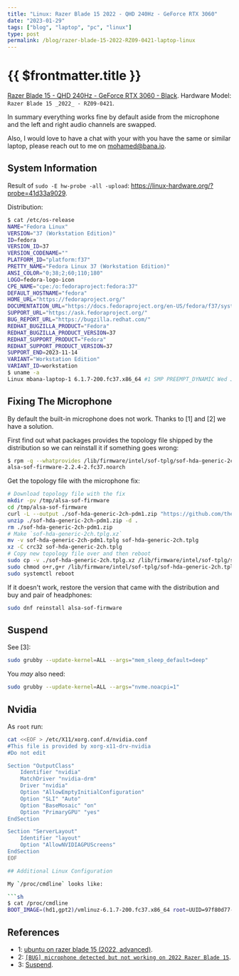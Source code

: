 ```yaml
---
title: "Linux: Razer Blade 15 2022 - QHD 240Hz - GeForce RTX 3060"
date: "2023-01-29"
tags: ["blog", "laptop", "pc", "linux"]
type: post
permalink: /blog/razer-blade-15-2022-RZ09-0421-laptop-linux
---
```


# {{ $frontmatter.title }}

[Razer Blade 15 - QHD 240Hz - GeForce RTX 3060 - Black](https://www.razer.com/gb-en/gaming-laptops/Razer-Blade-15/RZ09-0421EWD3-R3W1). Hardware Model: `Razer Blade 15 _2022_ - RZ09-0421`.

In summary everything works fine by default aside from the microphone and the left and right audio channels are swapped.

Also, I would love to have a chat with your with you have the same or similar laptop, please reach out to me on [mohamed@bana.io](mailto:mohamed@bana.io).

## System Information

Result of `sudo -E hw-probe -all -upload`: <https://linux-hardware.org/?probe=41d33a9029>.

Distribution:

```sh
$ cat /etc/os-release
NAME="Fedora Linux"
VERSION="37 (Workstation Edition)"
ID=fedora
VERSION_ID=37
VERSION_CODENAME=""
PLATFORM_ID="platform:f37"
PRETTY_NAME="Fedora Linux 37 (Workstation Edition)"
ANSI_COLOR="0;38;2;60;110;180"
LOGO=fedora-logo-icon
CPE_NAME="cpe:/o:fedoraproject:fedora:37"
DEFAULT_HOSTNAME="fedora"
HOME_URL="https://fedoraproject.org/"
DOCUMENTATION_URL="https://docs.fedoraproject.org/en-US/fedora/f37/system-administrators-guide/"
SUPPORT_URL="https://ask.fedoraproject.org/"
BUG_REPORT_URL="https://bugzilla.redhat.com/"
REDHAT_BUGZILLA_PRODUCT="Fedora"
REDHAT_BUGZILLA_PRODUCT_VERSION=37
REDHAT_SUPPORT_PRODUCT="Fedora"
REDHAT_SUPPORT_PRODUCT_VERSION=37
SUPPORT_END=2023-11-14
VARIANT="Workstation Edition"
VARIANT_ID=workstation
$ uname -a
Linux mbana-laptop-1 6.1.7-200.fc37.x86_64 #1 SMP PREEMPT_DYNAMIC Wed Jan 18 17:11:49 UTC 2023 x86_64 x86_64 x86_64 GNU/Linux
```

## Fixing The Microphone

By default the built-in microphone does not work. Thanks to [1] and [2] we have a solution.

First find out what packages provides the topology file shipped by the distribution so we can reinstall it if something goes wrong:

```sh
$ rpm -q --whatprovides /lib/firmware/intel/sof-tplg/sof-hda-generic-2ch.tplg.xz
alsa-sof-firmware-2.2.4-2.fc37.noarch
```

Get the topology file with the microphone fix:

```sh
# Download topology file with the fix
mkdir -pv /tmp/alsa-sof-firmware
cd /tmp/alsa-sof-firmware
curl -L --output ./sof-hda-generic-2ch-pdm1.zip "https://github.com/thesofproject/linux/files/5981682/sof-hda-generic-2ch-pdm1.zip"
unzip ./sof-hda-generic-2ch-pdm1.zip -d .
rm ./sof-hda-generic-2ch-pdm1.zip
# Make `sof-hda-generic-2ch.tplg.xz`
mv -v sof-hda-generic-2ch-pdm1.tplg sof-hda-generic-2ch.tplg
xz -C crc32 sof-hda-generic-2ch.tplg
# Copy new topology file over and then reboot
sudo cp -v ./sof-hda-generic-2ch.tplg.xz /lib/firmware/intel/sof-tplg/sof-hda-generic-2ch.tplg.xz
sudo chmod o+r,g+r /lib/firmware/intel/sof-tplg/sof-hda-generic-2ch.tplg.xz
sudo systemctl reboot
```

If it doesn't work, restore the version that came with the distribution and buy and pair of headphones:

```sh
sudo dnf reinstall alsa-sof-firmware
```

## Suspend

See [3]:

```sh
sudo grubby --update-kernel=ALL --args="mem_sleep_default=deep"
```

You _may_ also need:

```sh
sudo grubby --update-kernel=ALL --args="nvme.noacpi=1"
```

## Nvidia <Badge text="TODO" vertical="middle" type="info"/>

As `root` run:

```bash
cat <<EOF > /etc/X11/xorg.conf.d/nvidia.conf
#This file is provided by xorg-x11-drv-nvidia
#Do not edit

Section "OutputClass"
	Identifier "nvidia"
	MatchDriver "nvidia-drm"
	Driver "nvidia"
	Option "AllowEmptyInitialConfiguration"
	Option "SLI" "Auto"
	Option "BaseMosaic" "on"
	Option "PrimaryGPU" "yes"
EndSection

Section "ServerLayout"
	Identifier "layout"
	Option "AllowNVIDIAGPUScreens"
EndSection
EOF

## Additional Linux Configuration

My `/proc/cmdline` looks like:

```sh
$ cat /proc/cmdline
BOOT_IMAGE=(hd1,gpt2)/vmlinuz-6.1.7-200.fc37.x86_64 root=UUID=97f80d77-33fe-40c5-88db-3ace7c5f10f4 ro rootflags=subvol=root00 sysrq_always_enabled=1 rd.driver.blacklist=nouveau nouveau.modeset=0 nvidia-drm.modeset=1 initcall_blacklist=simpledrm_platform_driver_init rd.plymouth=0 plymouth.enable=0 rd.luks=0 rd.lvm=0 rd.md=0 rd.dm=0 verbose i915.enable_fbc=0 i915.enable_dc=0 i915.enable_psr=0 i915.disable_power_well=1 i915.enable_guc=3 i915.fastboot=1
```

## References

* 1: [ubuntu on razer blade 15 (2022, advanced)](https://abarry.org/ubuntu-on-razer-blade-15-2022-advanced).
* 2: [`[BUG] microphone detected but not working on 2022 Razer Blade 15`](https://github.com/thesofproject/sof/issues/5989).
* 3: [Suspend](https://wiki.archlinux.org/title/Framework_Laptop#Suspend).
